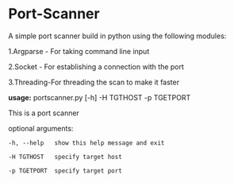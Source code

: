 # Port-Scanner
A simple port scanner build in python using the following modules:

   1.Argparse - For taking command line input

   2.Socket - For establishing a connection with the port

   3.Threading-For threading the scan to make it faster


**usage:**  portscanner.py [-h] -H TGTHOST -p TGETPORT

  This is a port scanner

  optional arguments:
  
    -h, --help   show this help message and exit
  
    -H TGTHOST   specify target host
  
    -p TGETPORT  specify target port
